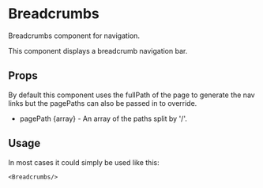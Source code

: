# Breadcrumbs

Breadcrumbs component for navigation.

This component displays a breadcrumb navigation bar.

## Props

By default this component uses the fullPath of the page to generate the nav links but the pagePaths can also be passed in to override.

- pagePath {array} - An array of the paths split by '/'.

## Usage

In most cases it could simply be used like this:

```
<Breadcrumbs/>
```
